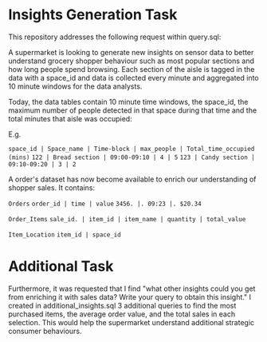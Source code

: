 # Insights Generation Task

This repository addresses the following request within query.sql:

A supermarket is looking to generate new insights on sensor data to better understand grocery shopper behaviour such as most popular sections and how long people spend browsing. Each section of the aisle is tagged in the data with a space_id and data is collected every minute and aggregated into 10 minute windows for the data analysts.

Today, the data tables contain 10 minute time windows, the space_id, the maximum number of people detected in that space during that time and the total minutes that aisle was occupied:

E.g.

`space_id | Space_name | Time-block | max_people | Total_time_occupied (mins)`
`122 | Bread section | 09:00-09:10 | 4 | 5`
`123 | Candy section | 09:10-09:20 | 3 | 2`



A order's dataset has now become available to enrich our understanding of shopper sales. It contains:

`Orders`
`order_id | time | value`
`3456. |. 09:23 |. $20.34`

`Order_Items`
`sale_id. | item_id | item_name | quantity | total_value`

`Item_Location`
`item_id | space_id`


# Additional Task
Furthermore, it was requested that I find "what other insights could you get from enriching it with sales data? Write your query to obtain this insight." I created in additional_insights.sql 3 additional queries to find the most purchased items, the average order value, and the total sales in each selection. This would help the supermarket understand additional strategic consumer behaviours.
